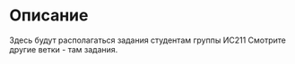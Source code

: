 # Описание
Здесь будут располагаться задания студентам группы ИС211
Смотрите другие ветки - там задания.
